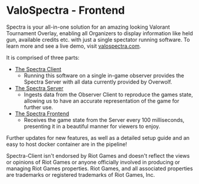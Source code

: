 # ValoSpectra - Frontend

Spectra is your all-in-one solution for an amazing looking Valorant Tournament Overlay, enabling all Organizers to display information like held gun, available credits etc. with just a single spectator running software.
To learn more and see a live demo, visit [valospectra.com](https://www.valospectra.com/).

It is comprised of three parts:
 - [The Spectra Client](https://github.com/ValoSpectra/Spectra-Client)
   - Running this software on a single in-game observer provides the Spectra Server with all data currently provided by Overwolf.
 - [The Spectra Server](https://github.com/ValoSpectra/Spectra-Server)
   - Ingests data from the Observer Client to reproduce the games state, allowing us to have an accurate representation of the game for further use.
 - [The Spectra Frontend](https://github.com/ValoSpectra/Spectra-Frontend)
   - Receives the game state from the Server every 100 milliseconds, presenting it in a beautiful manner for viewers to enjoy.

Further updates for new features, as well as a detailed setup guide and an easy to host docker container are in the pipeline!

Spectra-Client isn't endorsed by Riot Games and doesn't reflect the views or opinions of Riot Games or anyone officially involved in producing or managing Riot Games properties. Riot Games, and all associated properties are trademarks or registered trademarks of Riot Games, Inc.

